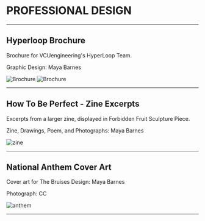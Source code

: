 # PROFESSIONAL DESIGN

---

## Hyperloop Brochure

Brochure for VCUengineering's HyperLoop Team.

Graphic Design: Maya Barnes

![Brochure](https://mayacbarnes.github.io/assets/images/hl1.jpg)
![Brochure](https://mayacbarnes.github.io/assets/images/hl2.jpg)

---

## How To Be Perfect - Zine Excerpts

Excerpts from a larger zine, displayed in Forbidden Fruit Sculpture Piece.

Zine, Drawings, Poem, and Photographs: Maya Barnes

![zine](https://mayacbarnes.github.io/assets/images/zine.jpg)

---

## National Anthem Cover Art

Cover art for The Bruises
Design: Maya Barnes

Photograph: CC

![anthem](https://mayacbarnes.github.io/assets/images/nationaljoe.jpg)

---
